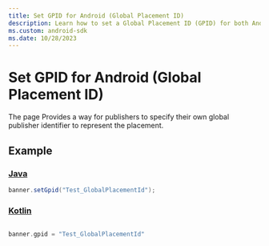 ```yaml
---
title: Set GPID for Android (Global Placement ID)
description: Learn how to set a Global Placement ID (GPID) for both Android platform, with code samples to assist in your app development.
ms.custom: android-sdk
ms.date: 10/28/2023
---
```


# Set GPID for Android (Global Placement ID)

The page Provides a way for publishers to specify their own global publisher identifier to represent the placement.

## Example

### [Java](#tab/java1)

```java
banner.setGpid("Test_GlobalPlacementId");
```

### [Kotlin](#tab/kotlin1)



```kotlin

banner.gpid = "Test_GlobalPlacementId"

```
